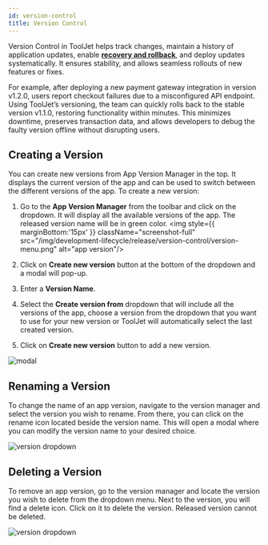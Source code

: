 ```yaml
---
id: version-control
title: Version Control
---
```


Version Control in ToolJet helps track changes, maintain a history of application updates, enable **[recovery and rollback](#)**, and deploy updates systematically. It ensures stability, and allows seamless rollouts of new features or fixes.

For example, after deploying a new payment gateway integration in version v1.2.0, users report checkout failures due to a misconfigured API endpoint. Using ToolJet’s versioning, the team can quickly rolls back to the stable version v1.1.0, restoring functionality within minutes. This minimizes downtime, preserves transaction data, and allows developers to debug the faulty version offline without disrupting users.

## Creating a Version

You can create new versions from App Version Manager in the top. It displays the current version of the app and can be used to switch between the different versions of the app. To create a new version:

1. Go to the **App Version Manager** from the toolbar and click on the dropdown. It will display all the available versions of the app. The released version name will be in green color.
<img style={{ marginBottom:'15px' }} className="screenshot-full" src="/img/development-lifecycle/release/version-control/version-menu.png" alt="app version"/>

2. Click on **Create new version** button at the bottom of the dropdown and a modal will pop-up. 

3. Enter a **Version Name**.

4. Select the **Create version from** dropdown that will include all the versions of the app, choose a version from the dropdown that you want to use for your new version or ToolJet will automatically select the last created version.

5. Click on **Create new version** button to add a new version.

<img className="screenshot-full" src="/img/development-lifecycle/release/version-control/newpopup-v2.png" alt="modal"/>

## Renaming a Version

To change the name of an app version, navigate to the version manager and select the version you wish to rename. From there, you can click on the rename icon located beside the version name. This will open a modal where you can modify the version name to your desired choice.

<img className="screenshot-full" src="/img/development-lifecycle/release/version-control/edit-v2.png" alt="version dropdown" />

## Deleting a Version

To remove an app version, go to the version manager and locate the version you wish to delete from the dropdown menu. Next to the version, you will find a delete icon. Click on it to delete the version. Released version cannot be deleted.

<img className="screenshot-full" src="/img/development-lifecycle/release/version-control/delete-v2.png" alt="version dropdown" />
